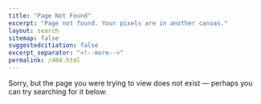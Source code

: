 ```yaml
---
title: "Page Not Found"
excerpt: "Page not found. Your pixels are in another canvas."
layout: search
sitemap: false
suggestedcitiation: false
excerpt_separator: "<!--more-->"
permalink: /404.html
---
```


Sorry, but the page you were trying to view does not exist &mdash; perhaps you can try searching for it below.
